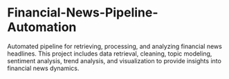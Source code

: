 # Financial-News-Pipeline-Automation
Automated pipeline for retrieving, processing, and analyzing financial news headlines. This project includes data retrieval, cleaning, topic modeling, sentiment analysis, trend analysis, and visualization to provide insights into financial news dynamics.
